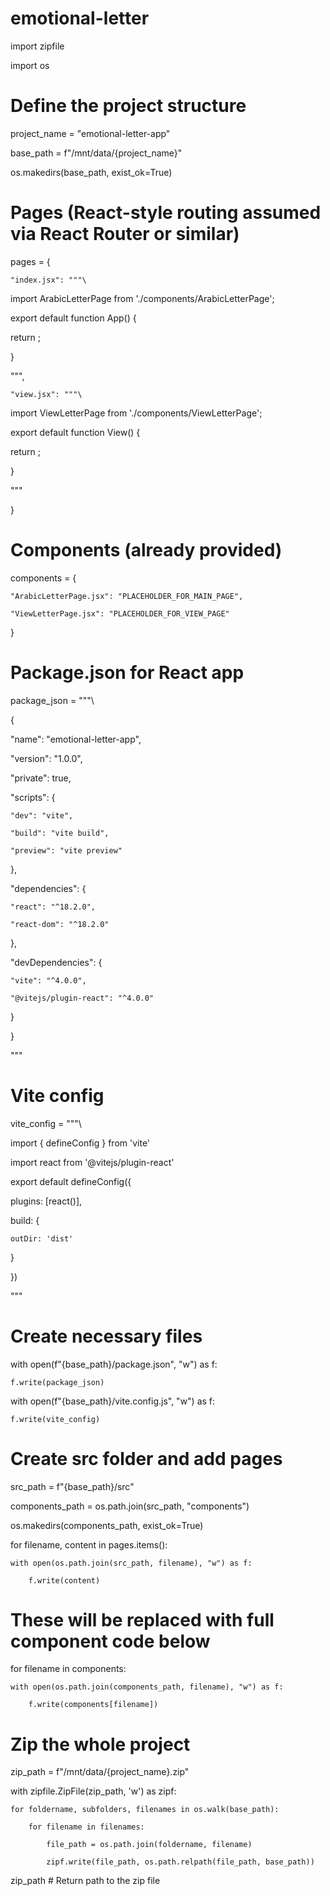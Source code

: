 # emotional-letter
import zipfile

import os



# Define the project structure

project_name = "emotional-letter-app"

base_path = f"/mnt/data/{project_name}"

os.makedirs(base_path, exist_ok=True)



# Pages (React-style routing assumed via React Router or similar)

pages = {

    "index.jsx": """\

import ArabicLetterPage from './components/ArabicLetterPage';

export default function App() {

  return <ArabicLetterPage />;

}

""",

    "view.jsx": """\

import ViewLetterPage from './components/ViewLetterPage';

export default function View() {

  return <ViewLetterPage />;

}

"""

}



# Components (already provided)

components = {

    "ArabicLetterPage.jsx": "PLACEHOLDER_FOR_MAIN_PAGE",

    "ViewLetterPage.jsx": "PLACEHOLDER_FOR_VIEW_PAGE"

}



# Package.json for React app

package_json = """\

{

  "name": "emotional-letter-app",

  "version": "1.0.0",

  "private": true,

  "scripts": {

    "dev": "vite",

    "build": "vite build",

    "preview": "vite preview"

  },

  "dependencies": {

    "react": "^18.2.0",

    "react-dom": "^18.2.0"

  },

  "devDependencies": {

    "vite": "^4.0.0",

    "@vitejs/plugin-react": "^4.0.0"

  }

}

"""



# Vite config

vite_config = """\

import { defineConfig } from 'vite'

import react from '@vitejs/plugin-react'



export default defineConfig({

  plugins: [react()],

  build: {

    outDir: 'dist'

  }

})

"""



# Create necessary files

with open(f"{base_path}/package.json", "w") as f:

    f.write(package_json)



with open(f"{base_path}/vite.config.js", "w") as f:

    f.write(vite_config)



# Create src folder and add pages

src_path = f"{base_path}/src"

components_path = os.path.join(src_path, "components")

os.makedirs(components_path, exist_ok=True)



for filename, content in pages.items():

    with open(os.path.join(src_path, filename), "w") as f:

        f.write(content)



# These will be replaced with full component code below

for filename in components:

    with open(os.path.join(components_path, filename), "w") as f:

        f.write(components[filename])



# Zip the whole project

zip_path = f"/mnt/data/{project_name}.zip"

with zipfile.ZipFile(zip_path, 'w') as zipf:

    for foldername, subfolders, filenames in os.walk(base_path):

        for filename in filenames:

            file_path = os.path.join(foldername, filename)

            zipf.write(file_path, os.path.relpath(file_path, base_path))



zip_path  # Return path to the zip file
